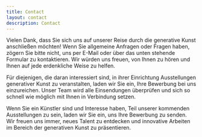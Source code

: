 ```yaml
---
title: Contact
layout: contact
description: Contact
---
```


Vielen Dank, dass Sie sich uns auf unserer Reise durch die generative Kunst anschließen möchten! Wenn Sie allgemeine Anfragen oder Fragen haben, zögern Sie bitte nicht, uns per E-Mail oder über das unten stehende Formular zu kontaktieren. Wir würden uns freuen, von Ihnen zu hören und Ihnen auf jede erdenkliche Weise zu helfen.

Für diejenigen, die daran interessiert sind, in ihrer Einrichtung Ausstellungen generativer Kunst zu veranstalten, laden wir Sie ein, Ihre Bewerbung bei uns einzureichen. Unser Team wird alle Einsendungen überprüfen und sich so schnell wie möglich mit Ihnen in Verbindung setzen.

Wenn Sie ein Künstler sind und Interesse haben, Teil unserer kommenden Ausstellungen zu sein, laden wir Sie ein, uns Ihre Bewerbung zu senden. Wir freuen uns immer, neues Talent zu entdecken und innovative Arbeiten im Bereich der generativen Kunst zu präsentieren.
